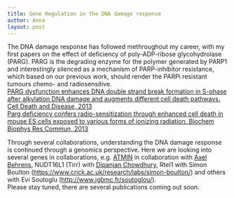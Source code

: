 ```yaml
---
title: Gene Regulation in the DNA damage response
author: Anna
layout: post
---
```


The DNA damage response has followed methroughout my career, with my first papers on the effect of deficiency of poly-ADP-ribose glycohydrolase (PARG).
PARG is the degrading enzyme for the polymer generated by PARP1 and interestingly silenced as a mechanism of PARP-inhibitor resistance, which based on our previous work, should render the PARPi resistant tumours chemo- and radiosensitive.   
[PARG dysfunction enhances DNA double strand break formation in S-phase after alkylation DNA damage and augments different cell death pathways. Cell Death and Disease, 2013](https://doi.org/10.1016/j.bbrc.2013.04.048)  
[Parg deficiency confers radio-sensitization through enhanced cell death in mouse ES cells exposed to various forms of ionizing radiation. Biochem Biophys Res Commun, 2013](https://doi.org/10.1038/cddis.2013.133)  

Through several collaborations, understanding the DNA damage response is continued through a genomics perspective. Here we are looking into several genes in collaborations, e.g. [ATMIN](https://doi.org/10.7554/eLife.08711) in collaboration with [Axel Behrens](https://www.crick.ac.uk/research/labs/simon-boulton/), NUDT16L1 (Tirr) with [Dipanjan Chowdhury](https://www.dfhcc.harvard.edu/insider/member-detail/member/dipanjan-chowdhury-phd/), Rtel1 with Simon Boulton (https://www.crick.ac.uk/research/labs/simon-boulton/) and others with Evi Soutoglu (http://www.igbmc.fr/soutoglou/).  
Please stay tuned, there are several publications coming out soon. 


